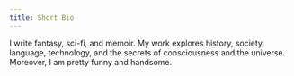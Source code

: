 ```yaml
---
title: Short Bio
---
```


I write fantasy, sci-fi, and memoir. My work explores history, society, language, technology, and the secrets of consciousness and the universe. Moreover, I am pretty funny and handsome.